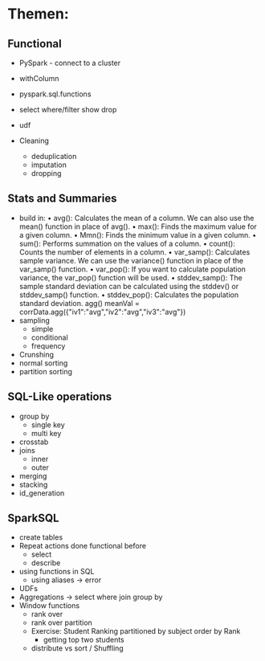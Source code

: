 # Themen:


## Functional 
- PySpark - connect to a cluster 

- withColumn
- pyspark.sql.functions
- select where/filter show drop 
- udf
- Cleaning
  - deduplication 
  - imputation 
  - dropping 

## Stats and Summaries  

- build in: 
    • avg(): Calculates the mean of a column. We can also
    use the mean() function in place of avg().
    • max(): Finds the maximum value for a given column.
    • Mmn(): Finds the minimum value in a given column.
    • sum(): Performs summation on the values of a column.
    • count(): Counts the number of elements in a column.
    • var_samp(): Calculates sample variance. We can use
    the variance() function in place of the var_samp()
    function.
    • var_pop(): If you want to calculate population
    variance, the var_pop() function will be used.
    • stddev_samp(): The sample standard deviation can
    be calculated using the stddev() or stddev_samp()
    function.
    • stddev_pop(): Calculates the population standard
    deviation.
    agg()
    meanVal = corrData.agg({"iv1":"avg","iv2":"avg","iv3":"avg"})
- sampling
  - simple 
  - conditional
  - frequency
- Crunshing
- normal sorting 
- partition sorting

## SQL-Like operations  

- group by 
  - single key 
  - multi key 
- crosstab 
- joins 
  - inner 
  - outer
- merging
- stacking 
- id_generation 

## SparkSQL

- create tables 
- Repeat actions done functional before 
  - select 
  - describe 
- using functions in SQL
  - using aliases -> error 
- UDFs 
- Aggregations -> select where join group by 
- Window functions 
  - rank over 
  - rank over partition
  - Exercise: Student Ranking partitioned by subject order by Rank 
    - getting top two students 
  - distribute vs sort / Shuffling 